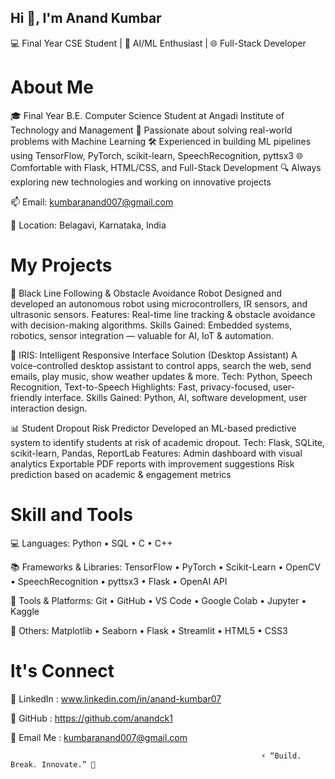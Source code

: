 ## Hi 👋, I'm Anand Kumbar 

💻 Final Year CSE Student | 🤖 AI/ML Enthusiast | 🌐 Full-Stack Developer

# About Me
🎓 Final Year B.E. Computer Science Student at Angadi Institute of Technology and Management
🤖 Passionate about solving real-world problems with Machine Learning 
🛠️ Experienced in building ML pipelines using TensorFlow, PyTorch, scikit-learn, SpeechRecognition, pyttsx3 
🌐 Comfortable with Flask, HTML/CSS, and Full-Stack Development
🔍 Always exploring new technologies and working on innovative projects 

📫 Email: kumbaranand007@gmail.com

📍 Location: Belagavi, Karnataka, India

# My Projects 
 🤖 Black Line Following & Obstacle Avoidance Robot
Designed and developed an autonomous robot using microcontrollers, IR sensors, and ultrasonic sensors.
Features: Real-time line tracking & obstacle avoidance with decision-making algorithms.
Skills Gained: Embedded systems, robotics, sensor integration — valuable for AI, IoT & automation.

 🧠 IRIS: Intelligent Responsive Interface Solution (Desktop Assistant)
A voice-controlled desktop assistant to control apps, search the web, send emails, play music, show weather updates & more.
Tech: Python, Speech Recognition, Text-to-Speech
Highlights: Fast, privacy-focused, user-friendly interface.
Skills Gained: Python, AI, software development, user interaction design.

 📊 Student Dropout Risk Predictor
Developed an ML-based predictive system to identify students at risk of academic dropout.
Tech: Flask, SQLite, scikit-learn, Pandas, ReportLab
Features:
Admin dashboard with visual analytics
Exportable PDF reports with improvement suggestions
Risk prediction based on academic & engagement metrics

# Skill and Tools
💻 Languages:
Python • SQL • C • C++

📚 Frameworks & Libraries:
TensorFlow • PyTorch • Scikit-Learn • OpenCV • SpeechRecognition • pyttsx3 • Flask • OpenAI API 

🧰 Tools & Platforms:
Git • GitHub • VS Code • Google Colab • Jupyter • Kaggle

🎨 Others:
Matplotlib • Seaborn • Flask • Streamlit • HTML5 • CSS3
# lt's Connect
🔗 LinkedIn : www.linkedin.com/in/anand-kumbar07

🐙 GitHub : https://github.com/anandck1

📧 Email Me : kumbaranand007@gmail.com

                                                            ⚡ “Build. Break. Innovate.” 🚀 
